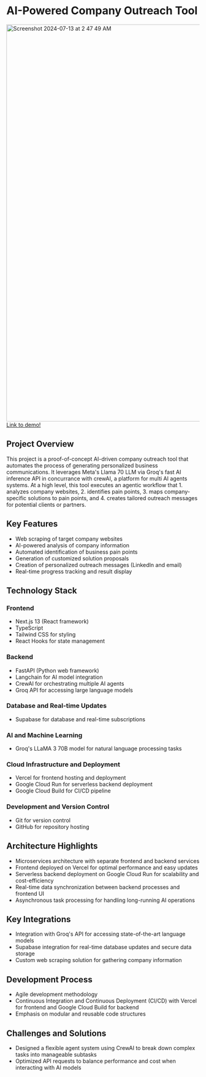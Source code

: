 # AI-Powered Company Outreach Tool

[<img width="1034" alt="Screenshot 2024-07-13 at 2 47 49 AM" src="https://github.com/user-attachments/assets/cdaa04c0-a023-4690-a37c-c9f718307e01">](https://youtu.be/_z_-C78aBIQ)
[Link to demo!](https://youtu.be/_z_-C78aBIQ)

## Project Overview
This project is a proof-of-concept AI-driven company outreach tool that automates the process of generating personalized business communications. It leverages Meta's Llama 70 LLM via Groq's fast AI inference API in concurrance with crewAI, a platform for multi AI agents systems. At a high level, this tool executes an agentic workflow that 1. analyzes company websites, 2. identifies pain points, 3. maps company-specific solutions to pain points, and 4. creates tailored outreach messages for potential clients or partners.

## Key Features
- Web scraping of target company websites
- AI-powered analysis of company information
- Automated identification of business pain points
- Generation of customized solution proposals
- Creation of personalized outreach messages (LinkedIn and email)
- Real-time progress tracking and result display

## Technology Stack

### Frontend
- Next.js 13 (React framework)
- TypeScript
- Tailwind CSS for styling
- React Hooks for state management

### Backend
- FastAPI (Python web framework)
- Langchain for AI model integration
- CrewAI for orchestrating multiple AI agents
- Groq API for accessing large language models

### Database and Real-time Updates
- Supabase for database and real-time subscriptions

### AI and Machine Learning
- Groq's LLaMA 3 70B model for natural language processing tasks

### Cloud Infrastructure and Deployment
- Vercel for frontend hosting and deployment
- Google Cloud Run for serverless backend deployment
- Google Cloud Build for CI/CD pipeline

### Development and Version Control
- Git for version control
- GitHub for repository hosting

## Architecture Highlights
- Microservices architecture with separate frontend and backend services
- Frontend deployed on Vercel for optimal performance and easy updates
- Serverless backend deployment on Google Cloud Run for scalability and cost-efficiency
- Real-time data synchronization between backend processes and frontend UI
- Asynchronous task processing for handling long-running AI operations

## Key Integrations
- Integration with Groq's API for accessing state-of-the-art language models
- Supabase integration for real-time database updates and secure data storage
- Custom web scraping solution for gathering company information

## Development Process
- Agile development methodology
- Continuous Integration and Continuous Deployment (CI/CD) with Vercel for frontend and Google Cloud Build for backend
- Emphasis on modular and reusable code structures

## Challenges and Solutions
- Designed a flexible agent system using CrewAI to break down complex tasks into manageable subtasks
- Optimized API requests to balance performance and cost when interacting with AI models
